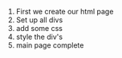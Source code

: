 1. First we create our html page
2. Set up all divs
3. add some css
4. style the div's
5. main page complete
